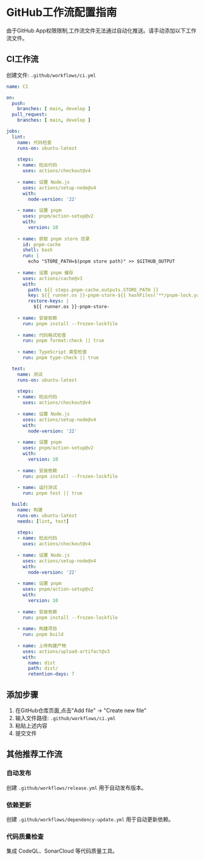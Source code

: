 # GitHub工作流配置指南

由于GitHub App权限限制,工作流文件无法通过自动化推送。请手动添加以下工作流文件。

## CI工作流

创建文件: `.github/workflows/ci.yml`

```yaml
name: CI

on:
  push:
    branches: [ main, develop ]
  pull_request:
    branches: [ main, develop ]

jobs:
  lint:
    name: 代码检查
    runs-on: ubuntu-latest
    
    steps:
    - name: 检出代码
      uses: actions/checkout@v4
      
    - name: 设置 Node.js
      uses: actions/setup-node@v4
      with:
        node-version: '22'
        
    - name: 设置 pnpm
      uses: pnpm/action-setup@v2
      with:
        version: 10
        
    - name: 获取 pnpm store 目录
      id: pnpm-cache
      shell: bash
      run: |
        echo "STORE_PATH=$(pnpm store path)" >> $GITHUB_OUTPUT
        
    - name: 设置 pnpm 缓存
      uses: actions/cache@v3
      with:
        path: ${{ steps.pnpm-cache.outputs.STORE_PATH }}
        key: ${{ runner.os }}-pnpm-store-${{ hashFiles('**/pnpm-lock.yaml') }}
        restore-keys: |
          ${{ runner.os }}-pnpm-store-
          
    - name: 安装依赖
      run: pnpm install --frozen-lockfile
      
    - name: 代码格式检查
      run: pnpm format:check || true
      
    - name: TypeScript 类型检查
      run: pnpm type-check || true

  test:
    name: 测试
    runs-on: ubuntu-latest
    
    steps:
    - name: 检出代码
      uses: actions/checkout@v4
      
    - name: 设置 Node.js
      uses: actions/setup-node@v4
      with:
        node-version: '22'
        
    - name: 设置 pnpm
      uses: pnpm/action-setup@v2
      with:
        version: 10
        
    - name: 安装依赖
      run: pnpm install --frozen-lockfile
      
    - name: 运行测试
      run: pnpm test || true

  build:
    name: 构建
    runs-on: ubuntu-latest
    needs: [lint, test]
    
    steps:
    - name: 检出代码
      uses: actions/checkout@v4
      
    - name: 设置 Node.js
      uses: actions/setup-node@v4
      with:
        node-version: '22'
        
    - name: 设置 pnpm
      uses: pnpm/action-setup@v2
      with:
        version: 10
        
    - name: 安装依赖
      run: pnpm install --frozen-lockfile
      
    - name: 构建项目
      run: pnpm build
      
    - name: 上传构建产物
      uses: actions/upload-artifact@v3
      with:
        name: dist
        path: dist/
        retention-days: 7
```

## 添加步骤

1. 在GitHub仓库页面,点击"Add file" → "Create new file"
2. 输入文件路径: `.github/workflows/ci.yml`
3. 粘贴上述内容
4. 提交文件

## 其他推荐工作流

### 自动发布

创建 `.github/workflows/release.yml` 用于自动发布版本。

### 依赖更新

创建 `.github/workflows/dependency-update.yml` 用于自动更新依赖。

### 代码质量检查

集成 CodeQL、SonarCloud 等代码质量工具。

